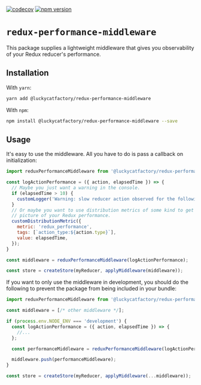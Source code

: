 [![codecov](https://codecov.io/gh/luckycatfactory/redux-performance-middleware/branch/master/graph/badge.svg)](https://codecov.io/gh/luckycatfactory/redux-performance-middleware)
[![npm version](https://badge.fury.io/js/%40luckycatfactory%2Fredux-performance-middleware.svg)](https://badge.fury.io/js/%40luckycatfactory%2Fredux-performance-middleware)

# `redux-performance-middleware`

This package supplies a lightweight middleware that gives you observability of your Redux reducer's performance.

## Installation

With `yarn`:

```sh
yarn add @luckycatfactory/redux-performance-middleware
```

With `npm`:

```sh
npm install @luckycatfactory/redux-performance-middleware --save
```

## Usage

It's easy to use the middleware.
All you have to do is pass a callback on initialization:

```js
import reduxPerformanceMiddleware from '@luckycatfactory/redux-performance-middleware';

const logActionPerformance = ({ action, elapsedTime }) => {
  // Maybe you just want a warning in the console.
  if (elapsedTime > 10) {
    customLogger('Warning: slow reducer action observed for the following action:', action);
  }
  // Or maybe you want to use distribution metrics of some kind to get a larger
  // picture of your Redux performance.
  customDistributionMetric({
    metric: 'redux_performance',
    tags: [`action_type:${action.type}`],
    value: elapsedTime,
  });
}

const middleware = reduxPerformanceMiddleware(logActionPerformance);

const store = createStore(myReducer, applyMiddleware(middleware));
```

If you want to only use the middleware in development, you should do the following to prevent the package from being included in your bundle:

```js
import reduxPerformanceMiddleware from '@luckycatfactory/redux-performance-middleware';

const middleware = [/* other middleware */];

if (process.env.NODE_ENV === 'development') {
  const logActionPerformance = ({ action, elapsedTime }) => {
    //...
  };

  const performanceMiddleware = reduxPerformanceMiddleware(logActionPerformance);

  middleware.push(performanceMiddleware);
}

const store = createStore(myReducer, applyMiddleware(...middleware));
```

